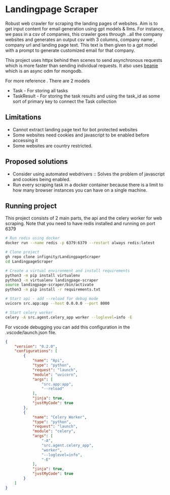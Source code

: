 # Landingpage Scraper

Robust web crawler for scraping the landing pages of websites. Aim is to get input content for email generation using gpt models & llms. For instance, we pass in a csv of companies, this crawler goes through ..all the company websites and generates an output csv with 3 columns, company name , company url and landing page text. This text is then given to a gpt model with a prompt to generate customized email for that company.

This project uses httpx behind then scenes to send asynchronous requests which is more faster than sending individual requests. It also uses [beanie](https://beanie-odm.dev) which is an async odm for mongodb.

For more reference . There are 2 models
- Task - For storing all tasks
- TaskResult - For storing the task results and using the task_id as some sort of primary key to connect the Task collection

## Limitations
- Cannot extract landing page text for bot protected websites
- Some websites need cookies and javascript to be enabled before accessing it
- Some websites are country restricted.

## Proposed solutions
- Consider using automated webdrivers :: Solves the problem of javascript and cookies being enabled.
- Run every scraping task in a docker container because there is a limit to how many browser instances you can have on a single machine.

## Running project
This project consists of 2 main parts, the api and the celery worker for web scraping. Note that you need to have redis installed and running on port 6379

```bash
# Run redis using docker
docker run --name redis -p 6379:6379 --restart always redis:latest

# Clone project
gh repo clone infignity/LandingpageScraper
cd LandingpageScraper

# Create a virtual environment and install requirements
python3 -m pip install virtualenv
python3 -m virtualenv landingpage-scraper
source landingpage-scraper/bin/activate
python3 -m pip install -r requirements.txt

# Start api - add --reload for debug mode
uvicorn src.app:app --host 0.0.0.0 --port 8000

# Start celery worker 
celery -A src.agent.celery_app worker --loglevel=info -E
```

For vscode debugging you can add this configuration in the .vscode/launch.json file.

```json
{
    "version": "0.2.0",
    "configurations": [
        {
            "name": "Api",
            "type": "python",
            "request": "launch",
            "module": "uvicorn",
            "args": [
                "src.app:app",
                "--reload"
            ],
            "jinja": true,
            "justMyCode": true
        },
        {
            "name": "Celery Worker",
            "type": "python",
            "request": "launch",
            "module": "celery",
            "args": [
                "-A",
                "src.agent.celery_app",
                "worker",
                "--loglevel=info",
                "-E"
            ],
            "jinja": true,
            "justMyCode": true
        }
    ]
}
```